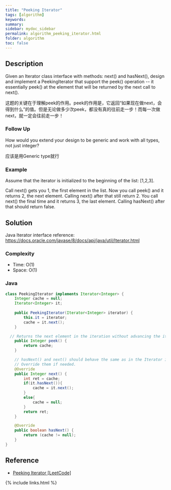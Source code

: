 ```yaml
---
title: "Peeking Iterator"
tags: [algorithm]
keywords:
summary:
sidebar: mydoc_sidebar
permalink: algorithm_peeking_iterator.html
folder: algorithm
toc: false
---
```


## Description
Given an Iterator class interface with methods: next() and hasNext(), design and implement a PeekingIterator that support the peek() operation -- it essentially peek() at the element that will be returned by the next call to next().

这题的关键在于理解peek的作用。peek的作用是，它返回“如果现在做next，会得到什么”的值。但是无论做多少次peek，都没有真的往前走一步！而每一次做next，就一定会往前走一步！

### Follow Up
How would you extend your design to be generic and work with all types, not just integer?

应该是用Generic type就行

### Example
Assume that the iterator is initialized to the beginning of the list: [1,2,3].

Call next() gets you 1, the first element in the list.
Now you call peek() and it returns 2, the next element. Calling next() after that still return 2. 
You call next() the final time and it returns 3, the last element. 
Calling hasNext() after that should return false.

## Solution
Java Iterator interface reference:
https://docs.oracle.com/javase/8/docs/api/java/util/Iterator.html

### Complexity
* Time: O(1)
* Space: O(1)

### Java
```java
class PeekingIterator implements Iterator<Integer> {
    Integer cache = null;
    Iterator<Integer> it;
    
	public PeekingIterator(Iterator<Integer> iterator) {
	    this.it = iterator;
	    cache = it.next();
	}

  // Returns the next element in the iteration without advancing the iterator.
	public Integer peek() {
        return cache;
	}

	// hasNext() and next() should behave the same as in the Iterator interface.
	// Override them if needed.
	@Override
	public Integer next() {
	    int ret = cache;
	    if(it.hasNext()){
	        cache = it.next();
	    }
	    else{
	        cache = null;
	    }
	    return ret;
	}

	@Override
	public boolean hasNext() {
	    return (cache != null);
	}
}
```

## Reference
* [Peeking Iterator [LeetCode]](https://leetcode.com/problems/peeking-iterator/description/)

{% include links.html %}
